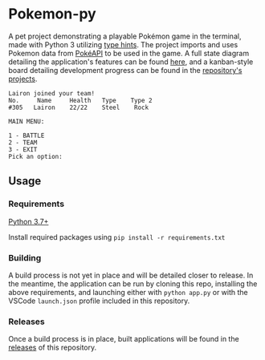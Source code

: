 # Pokemon-py

A pet project demonstrating a playable Pokémon game in the terminal, made with Python 3 utilizing [type hints](https://docs.python.org/3/library/typing.html). The project imports and uses Pokemon data from [PokéAPI](https://pokeapi.co/) to be used in the game. A full state diagram detailing the application's features can be found [here](https://drive.google.com/file/d/1ZgtKxDFsFq5p5o_zYvAkEZLtXq2w86bN/view?usp=sharing), and a kanban-style board detailing development progress can be found in the [repository's projects](https://github.com/Boxfort-Labs/Pokemon-py/projects).

```
Lairon joined your team!
No.     Name     Health   Type    Type 2
#305   Lairon    22/22    Steel    Rock

MAIN MENU:

1 - BATTLE
2 - TEAM
3 - EXIT
Pick an option:
```

## Usage

### Requirements

[Python 3.7+](https://www.python.org/downloads/)

Install required packages using `pip install -r requirements.txt`

### Building

A build process is not yet in place and will be detailed closer to release. In the meantime, the application can be run by cloning this repo, installing the above requirements, and launching either with `python app.py` or with the VSCode `launch.json` profile included in this repository.

### Releases

Once a build process is in place, built applications will be found in the [releases](https://github.com/Boxfort-Labs/Pokemon-py/releases) of this repository.
